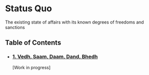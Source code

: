 # Status Quo

The existing state of affairs with its known degrees of freedoms and sanctions

## Table of Contents
<div id="user-content-toc">
<ul>
<li><h3><a href="./01-0.md#1-introduction">1. Vedh, Saam, Daam, Dand, Bhedh</a></h3></li>

[Work in progress]
